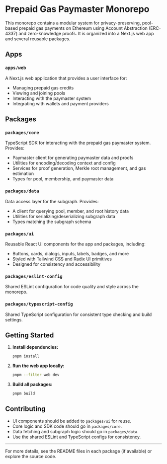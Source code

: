 # Prepaid Gas Paymaster Monorepo

This monorepo contains a modular system for privacy-preserving, pool-based prepaid gas payments on Ethereum using Account Abstraction (ERC-4337) and zero-knowledge proofs. It is organized into a Next.js web app and several reusable packages.

## Apps

### `apps/web`
A Next.js web application that provides a user interface for:
- Managing prepaid gas credits
- Viewing and joining pools
- Interacting with the paymaster system
- Integrating with wallets and payment providers

## Packages

### `packages/core`
TypeScript SDK for interacting with the prepaid gas paymaster system. Provides:
- Paymaster client for generating paymaster data and proofs
- Utilities for encoding/decoding context and config
- Services for proof generation, Merkle root management, and gas estimation
- Types for pool, membership, and paymaster data

### `packages/data`
Data access layer for the subgraph. Provides:
- A client for querying pool, member, and root history data
- Utilities for serializing/deserializing subgraph data
- Types matching the subgraph schema

### `packages/ui`
Reusable React UI components for the app and packages, including:
- Buttons, cards, dialogs, inputs, labels, badges, and more
- Styled with Tailwind CSS and Radix UI primitives
- Designed for consistency and accessibility

### `packages/eslint-config`
Shared ESLint configuration for code quality and style across the monorepo.

### `packages/typescript-config`
Shared TypeScript configuration for consistent type checking and build settings.

## Getting Started

1. **Install dependencies:**
   ```bash
   pnpm install
   ```
2. **Run the web app locally:**
   ```bash
   pnpm --filter web dev
   ```
3. **Build all packages:**
   ```bash
   pnpm build
   ```

## Contributing
- UI components should be added to `packages/ui` for reuse.
- Core logic and SDK code should go in `packages/core`.
- Data fetching and subgraph logic should go in `packages/data`.
- Use the shared ESLint and TypeScript configs for consistency.

---

For more details, see the README files in each package (if available) or explore the source code.
